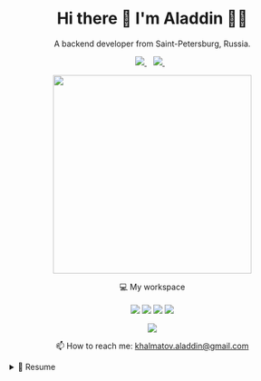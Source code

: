 <h1 align='center'>
  Hi there 👋 I'm Aladdin 👨‍💻
</h1>

<p align='center'>
  A backend developer from Saint-Petersburg, Russia.
</p>

<p align='center'>
  <a href="https://www.linkedin.com/in/khalmatov/">
    <img src="https://img.shields.io/badge/linkedin-%230077B5.svg?&style=for-the-badge&logo=linkedin&logoColor=white" />
  </a>&nbsp;&nbsp;
  <a href="https://t.me/im_love_it">
    <img src="https://img.shields.io/badge/Telegram-2CA5E0?style=for-the-badge&logo=telegram&logoColor=white" />        
  </a>&nbsp;&nbsp;
</p>

<p align='center'>
  <a href="#"><img src="https://github-readme-stats.vercel.app/api?username=khalmatov&show_icons=true&count_private=true&theme=blue-green" width="350"></a>
</p>

<p align='center'>
  💻 My workspace<br/><br/>
  <img src="https://img.shields.io/badge/Ubuntu-E95420?style=for-the-badge&logo=ubuntu&logoColor=white" />
  <img src="https://img.shields.io/badge/AMD-Radeon_RX_5600X-ED1C24?style=for-the-badge&logo=amd&logoColor=white" />
  <img src="https://img.shields.io/badge/NVIDIA-RTX_3600_TI-76B900?style=for-the-badge&logo=nvidia&logoColor=white" />
  <img src="https://img.shields.io/badge/RAM-12GB-%230071C5.svg?&style=for-the-badge&logoColor=white" />
</p>

<p align='center'>
  <img src="https://github-readme-stats.vercel.app/api/top-langs/?username=khalmatov&theme=blue-green" />
</p>

<p align='center'>
  📫 How to reach me: <a href='mailto:khalmatov.aladdin@gmail.com'>khalmatov.aladdin@gmail.com</a>
</p>


<details>
  <summary>📃 Resume</summary>
  
  ## Experience

<img align="right" src="https://img.shields.io/badge/MongoDB-4EA94B?style=for-the-badge&logo=mongodb&logoColor=white" /> 
<img align="right" src="https://img.shields.io/badge/redis-%23DD0031.svg?style=for-the-badge&logo=redis&logoColor=white" />
<img align="right" src="https://img.shields.io/badge/PostgreSQL-316192?style=for-the-badge&logo=postgresql&logoColor=white" />
<img align="right" src="https://img.shields.io/badge/FastAPI-005571?style=for-the-badge&logo=fastapi" />
<img align="right" src="https://img.shields.io/badge/Django-092E20?style=for-the-badge&logo=django&logoColor=white" />
  
- 👨‍💻 **Backend Developer**\
📆 2021 - moment\
📍 **Legres** - Saint-Petersburg, Russia

  ## Skills

<img align="right" src="https://img.shields.io/badge/Markdown-000000?style=flat-square&logo=markdown&logoColor=white" />
<img align="right" src="https://img.shields.io/badge/CSS-239120?&style=flat-square&logo=css3&logoColor=white" />
<img align="right" src="https://img.shields.io/badge/HTML-239120?style=flat-square&logo=html5&logoColor=white" /> 
<img align="right" src="https://img.shields.io/badge/BASH-4EAA25?logo=gnu-bash&logoColor=white" />
<img align="right" src="https://img.shields.io/badge/JavaScript-F7DF1E?style=flat=square&logo=javascript&logoColor=black">
<img align="right" src="https://img.shields.io/badge/python-%2314354C.svg?style=flat-square&logo=python&logoColor=white" />

**Languages**
 
<img align="right" src="https://img.shields.io/badge/Bootstrap-563D7C?style=flat-square&logo=bootstrap&logoColor=white" />
<img align="right" src="https://img.shields.io/badge/Flask-000000?style=flat-square&logo=flask&logoColor=white" />
<img align="right" src="https://img.shields.io/badge/FastAPI-005571?style=flat-square&logo=fastapi" />
<img align="right" src="https://img.shields.io/badge/DJANGO-REST-ff1709?style=flat-square&logo=django&logoColor=white&color=ff1709&labelColor=gray" />
<img align="right" src="https://img.shields.io/badge/Django-092E20?style=flat-square&logo=django&logoColor=white" />
 
**Frameworks/Libraries**

<img align="right" src="https://img.shields.io/badge/SQLite-07405E?style=flat-square&logo=sqlite&logoColor=white" />
<img align="right" src="https://img.shields.io/badge/MongoDB-%234ea94b.svg?style=flat-square&logo=mongodb&logoColor=white" />
<img align="right" src="https://img.shields.io/badge/redis-%23DD0031.svg?style=flat-square&logo=redis&logoColor=white" />
<img align="right" src="https://img.shields.io/badge/PostgreSQL-316192?style=flat-square&logo=postgresql&logoColor=white" />
  
**Databases**
  
<img align="right" src="https://img.shields.io/badge/sublime_text-%23575757.svg?style=flat-square&logo=sublime-text&logoColor=important" />
<img align="right" src="https://img.shields.io/badge/VIM-%2311AB00.svg?style=flat-square&logo=vim&logoColor=white" />
<img align="right" src="https://img.shields.io/badge/pycharm-143?style=flat-square&logo=pycharm&logoColor=black&color=black&labelColor=green" />
  
**IDEs/Editors**
 
<img align="right" src="https://img.shields.io/badge/Android-3DDC84?style=flat-squaree&logo=android&logoColor=white" />
<img align="right" src="https://img.shields.io/badge/Debian-A81D33?logo=debian&logoColor=white" />
<img align="right" src="https://img.shields.io/badge/Ubuntu-E95420?logo=ubuntu&logoColor=white" />
<img align="right" src="https://img.shields.io/badge/Kali-268BEE?style=flat-square&logo=kalilinux&logoColor=white" />
<img align="right" src="https://img.shields.io/badge/Windows-0078D6?logo=windows&logoColor=white" /> 
  
**Operating Systems**
  
<img align="right" src="https://img.shields.io/badge/jira-%230A0FFF.svg?style=flat-square&logo=jira&logoColor=white" />
<img align="right" src="https://img.shields.io/badge/nginx-%23009639.svg?style=flat-square&logo=nginx&logoColor=white" />
<img align="right" src="https://img.shields.io/badge/bitbucket-%230047B3.svg?style=flat-square&logo=bitbucket&logoColor=white" />
<img align="right" src="https://img.shields.io/badge/gitlab-%23181717.svg?style=flat-square&logo=gitlab&logoColor=white" />
<img align="right" src="https://img.shields.io/badge/github-%23121011.svg?style=flat-square&logo=github&logoColor=white" />
<img align="right" src="https://img.shields.io/badge/git-%23F05033.svg?style=flat-square&logo=git&logoColor=white" />
<img align="right" src="https://img.shields.io/badge/docker-%230db7ed.svg?style=flat-square&logo=docker&logoColor=white" />
  
**Others**
  
</details>

